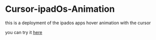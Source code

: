 # Cursor-ipadOs-Animation

this is a deployment of the ipados apps hover animation with the cursor

you can try it [here](http://abdelrahmankhalid0.github.io/Cursor-ipadOs-Animation/)
